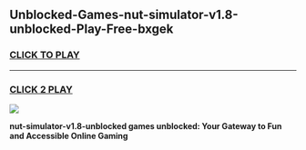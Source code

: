 
## Unblocked-Games-nut-simulator-v1.8-unblocked-Play-Free-bxgek
<h3>
<a href="https://premium76.site?title=nut-simulator-v1.8-unblocked&ref=18A1">CLICK TO PLAY</a></h3>
<hr>

<h3>
<a href="https://premium76.site?title=nut-simulator-v1.8-unblocked&ref=18A1">CLICK 2 PLAY</a>
  
</h3>

<a href="https://premium76.site?title=nut-simulator-v1.8-unblocked&ref=18A1"><img src="https://clearcache.store/games.png"></a>


**nut-simulator-v1.8-unblocked games unblocked: Your Gateway to Fun and Accessible Online Gaming**
